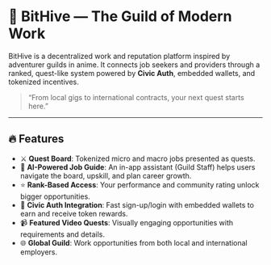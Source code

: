 # 🐝 BitHive — The Guild of Modern Work

BitHive is a decentralized work and reputation platform inspired by adventurer guilds in anime. It connects job seekers and providers through a ranked, quest-like system powered by **Civic Auth**, embedded wallets, and tokenized incentives.

> “From local gigs to international contracts, your next quest starts here.”

---

## 🔥 Features

- ⚔️ **Quest Board**: Tokenized micro and macro jobs presented as quests.
- 🧠 **AI-Powered Job Guide**: An in-app assistant (Guild Staff) helps users navigate the board, upskill, and plan career growth.
- ⭐ **Rank-Based Access**: Your performance and community rating unlock bigger opportunities.
- 🧬 **Civic Auth Integration**: Fast sign-up/login with embedded wallets to earn and receive token rewards.
- 📹 **Featured Video Quests**: Visually engaging opportunities with requirements and details.
- 🌐 **Global Guild**: Work opportunities from both local and international employers.
